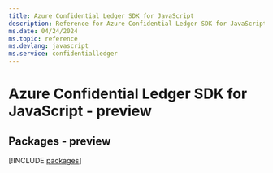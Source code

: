 ```yaml
---
title: Azure Confidential Ledger SDK for JavaScript
description: Reference for Azure Confidential Ledger SDK for JavaScript
ms.date: 04/24/2024
ms.topic: reference
ms.devlang: javascript
ms.service: confidentialledger
---
```

# Azure Confidential Ledger SDK for JavaScript - preview
## Packages - preview
[!INCLUDE [packages](confidential-ledger-index.md)]
